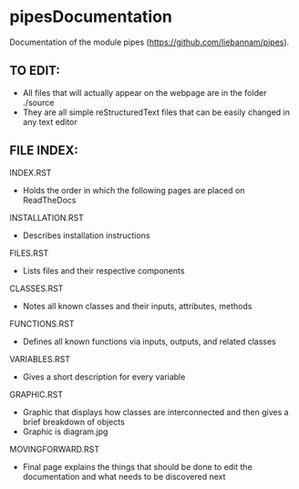 # pipesDocumentation
Documentation of the module pipes (https://github.com/liebannam/pipes).

TO EDIT:
-  
- All files that will actually appear on the webpage are in the folder ./source
- They are all simple reStructuredText files that can be easily changed in any text editor

FILE INDEX:
-
INDEX.RST
- Holds the order in which the following pages are placed on ReadTheDocs

INSTALLATION.RST
- Describes installation instructions

FILES.RST
- Lists files and their respective components

CLASSES.RST
- Notes all known classes and their inputs, attributes, methods

FUNCTIONS.RST
- Defines all known functions via inputs, outputs, and related classes

VARIABLES.RST
- Gives a short description for every variable

GRAPHIC.RST
- Graphic that displays how classes are interconnected and then gives a brief breakdown of objects
- Graphic is diagram.jpg

MOVINGFORWARD.RST
- Final page explains the things that should be done to edit the documentation and what needs to be discovered next

